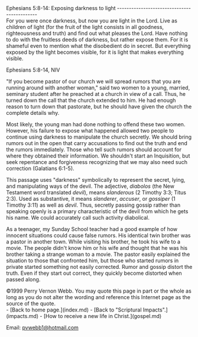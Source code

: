  <head> <title>(PVW) Ephesians 5:8-14: Exposing darkness to light</title> <meta content="IE=9" http-equiv="X-UA-Compatible"></meta> <link href="css/page_style.css" rel="stylesheet" type="text/css"></link> </head><body><div class="page_style"> Ephesians 5:8-14: Exposing darkness to light
--------------------------------------------

<div class="p">For you were once darkness, but now you are light in the Lord. Live as children of light (for the fruit of the light consists in all goodness, righteousness and truth) and find out what pleases the Lord. Have nothing to do with the fruitless deeds of darkness, but rather expose them. For it is shameful even to mention what the disobedient do in secret. But everything exposed by the light becomes visible, for it is light that makes everything visible.

Ephesians 5:8-14, NIV</div>"If you become pastor of our church we will spread rumors that you are running around with another woman," said two women to a young, married, seminary student after he preached at a church in view of a call. Thus, he turned down the call that the church extended to him. He had enough reason to turn down that pastorate, but he should have given the church the complete details why.

Most likely, the young man had done nothing to offend these two women. However, his failure to expose what happened allowed two people to continue using darkness to manipulate the church secretly. We should bring rumors out in the open that carry accusations to find out the truth and end the rumors immediately. Those who tell such rumors should account for where they obtained their information. We shouldn't start an Inquisition, but seek repentance and forgiveness recognizing that we may also need such correction (Galatians 6:1-5).

This passage uses "darkness" symbolically to represent the secret, lying, and manipulating ways of the devil. The adjective, *diabolos* (the New Testament word translated *devil*), means *slanderous* (2 Timothy 3:3; Titus 2:3). Used as substantive, it means *slanderer*, *accuser*, or *gossiper* (1 Timothy 3:11) as well as *devil*. Thus, secretly passing gossip rather than speaking openly is a primary characteristic of the devil from which he gets his name. We could accurately call such activity diabolical.

As a teenager, my Sunday School teacher had a good example of how innocent situations could cause false rumors. His identical twin brother was a pastor in another town. While visiting his brother, he took his wife to a movie. The people didn't know him or his wife and thought that he was his brother taking a strange woman to a movie. The pastor easily explained the situation to those that confronted him, but those who started rumors in private started something not easily corrected. Rumor and gossip distort the truth. Even if they start out correct, they quickly become distorted when passed along.

<div class="copy">©1999 Perry Vernon Webb. You may quote this page in part or the whole as long as you do not alter the wording and reference this Internet page as the source of the quote.</div>  </div>- [Back to home page.](index.md)
- [Back to "Scriptural Impacts".](impacts.md)
- [How to receive a new life in Christ.](gospel.md)

Email: [pvwebb1@hotmail.com](mailto:pvwebb1@hotmail.com)


